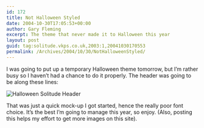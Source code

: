 ```yaml
---
id: 172
title: Not Halloween Styled
date: 2004-10-30T17:05:53+00:00
author: Gary Fleming
excerpt: The theme that never made it to Halloween this year
layout: post
guid: tag:solitude.vkps.co.uk,2003:1,20041030170553
permalink: /Archives/2004/10/30/NotHalloweenStyled/
---
```

I was going to put up a temporary Halloween theme tomorrow, but I&#8217;m rather busy so I haven&#8217;t had a chance to do it properly. The header was going to be along these lines:

![Halloween Solitude Header](/Images/EvilEye.gif)

That was just a quick mock-up I got started, hence the really poor font choice. It&#8217;s the best I&#8217;m going to manage this year, so enjoy. (Also, posting this helps my effort to get more images on this site).